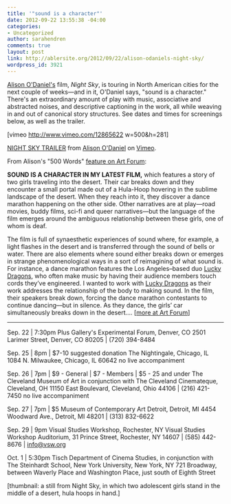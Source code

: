```yaml
---
title: '"sound is a character"'
date: 2012-09-22 13:55:38 -04:00
categories:
- Uncategorized
author: sarahendren
comments: true
layout: post
link: http://ablersite.org/2012/09/22/alison-odaniels-night-sky/
wordpress_id: 3921
---
```


[Alison O'Daniel's](http://www.alisonodaniel.com/) film, _Night Sky_, is touring in North American cities for the next couple of weeks—and in it, O'Daniel says, "sound is a character." There's an extraordinary amount of play with music, associative and abstracted noises, and descriptive captioning in the work, all while weaving in and out of canonical story structures. See dates and times for screenings below, as well as the trailer.

[vimeo http://www.vimeo.com/12865622 w=500&h=281]

[NIGHT SKY TRAILER](http://vimeo.com/12865622) from [Alison O'Daniel](http://vimeo.com/alisonodaniel) on [Vimeo](http://vimeo.com).

From Alison's "500 Words" [feature on Art Forum](http://artforum.com/words/id=30099):

**SOUND IS A CHARACTER IN MY LATEST FILM,** which features a story of two girls traveling into the desert. Their car breaks down and they encounter a small portal made out of a Hula-Hoop hovering in the sublime landscape of the desert. When they reach into it, they discover a dance marathon happening on the other side. Other narratives are at play—road movies, buddy films, sci-fi and queer narratives—but the language of the film emerges around the ambiguous relationship between these girls, one of whom is deaf.

The film is full of synaesthetic experiences of sound where, for example, a light flashes in the desert and is transferred through the sound of bells or water. There are also elements where sound either breaks down or emerges in strange phenomenological ways in a sort of reimagining of what sound is. For instance, a dance marathon features the Los Angeles–based duo [Lucky Dragons](http://artforum.com/search/search=%22Lucky%20Dragons%22), who often make music by having their audience members touch cords they’ve engineered. I wanted to work with [Lucky Dragons](http://artforum.com/search/search=%22Lucky%20Dragons%22) as their work addresses the relationship of the body to making sound. In the film, their speakers break down, forcing the dance marathon contestants to continue dancing––but in silence. As they dance, the girls’ car simultaneously breaks down in the desert.... [[more at Art Forum](http://artforum.com/words/id=30099)]

****************

Sep. 22 | 7:30pm
Plus Gallery's Experimental Forum, Denver, CO
2501 Larimer Street, Denver, CO 80205 | (720) 394-8484

Sep. 25 | 8pm | $7-10 suggested donation
The Nightingale, Chicago, IL
1084 N. Milwaukee, Chicago, IL 60642
no live accompaniment

Sep. 26 | 7pm | $9 - General | $7 - Members | $5 - 25 and under
The Cleveland Museum of Art in conjunction with The Cleveland Cinemateque, Cleveland, OH
11150 East Boulevard, Cleveland, Ohio 44106 | (216) 421-7450
no live accompaniment

Sep. 27 | 7pm | $5
Museum of Contemporary Art Detroit, Detroit, MI
4454 Woodward Ave., Detroit, MI 48201 | (313) 832-6622

Sep. 29 | 9pm
Visual Studies Workshop, Rochester, NY
Visual Studies Workshop Auditorium, 31 Prince Street, Rochester, NY 14607 | (585) 442-8676 | info@vsw.org

Oct. 1 | 5:30pm
Tisch Department of Cinema Studies, in conjunction with The Steinhardt School, New York University, New York, NY
721 Broadway, between Waverly Place and Washington Place, just south of Eighth Street


[thumbnail: a still from Night Sky, in which two adolescent girls stand in the middle of a desert, hula hoops in hand.]
